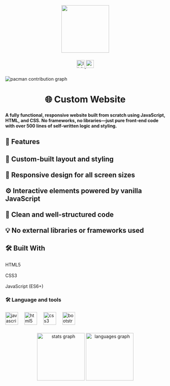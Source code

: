 <div align="center">
  <img height="150" src="https://media.giphy.com/media/M9gbBd9nbDrOTu1Mqx/giphy.gif"  />
</div>

###

<div align="center">
  <a href="https://www.linkedin.com/in/developwithanand/" target="_blank">
    <img src="https://img.shields.io/static/v1?message=LinkedIn&logo=linkedin&label=&color=0077B5&logoColor=white&labelColor=&style=for-the-badge" height="25" alt="linkedin logo"  />
  </a>
  <a href="tusharanand2307@gmail.com " target="_blank">
    <img src="https://img.shields.io/static/v1?message=Gmail&logo=gmail&label=&color=D14836&logoColor=white&labelColor=&style=for-the-badge" height="25" alt="gmail logo"  />
  </a>
</div>

###

<picture>
  <source media="(prefers-color-scheme: dark)" srcset="https://raw.githubusercontent.com/tusharanad2301/web-development/output/pacman-contribution-graph-dark.svg">
  <source media="(prefers-color-scheme: light)" srcset="https://raw.githubusercontent.com/tusharanad2301/web-development/output/pacman-contribution-graph.svg">
  <img alt="pacman contribution graph" src="https://raw.githubusercontent.com/tusharanad2301/web-development/output/pacman-contribution-graph.svg">
</picture>

###

<h1 align="center">🌐 Custom Website</h1>

###

<h4 align="left">A fully functional, responsive website built from scratch using JavaScript, HTML, and CSS. No frameworks, no libraries—just pure front-end code with over 500 lines of self-written logic and styling.</h4>

###

<h2 align="left">🚀 Features</h2>

###

<h2 align="left">🎨 Custom-built layout and styling<br><br>📱 Responsive design for all screen sizes<br><br>⚙️ Interactive elements powered by vanilla JavaScript<br><br>🧼 Clean and well-structured code<br><br>💡 No external libraries or frameworks used</h2>

###

<h2 align="left">🛠️ Built With</h2>

###

<p align="left">HTML5<br><br>CSS3<br><br>JavaScript (ES6+)</p>

###

<h3 align="left">🛠 Language and tools</h3>

###

<div align="left">
  <img src="https://cdn.jsdelivr.net/gh/devicons/devicon/icons/javascript/javascript-original.svg" height="40" alt="javascript logo"  />
  <img width="12" />
  <img src="https://cdn.jsdelivr.net/gh/devicons/devicon/icons/html5/html5-original.svg" height="40" alt="html5 logo"  />
  <img width="12" />
  <img src="https://cdn.jsdelivr.net/gh/devicons/devicon/icons/css3/css3-original.svg" height="40" alt="css3 logo"  />
  <img width="12" />
  <img src="https://cdn.jsdelivr.net/gh/devicons/devicon/icons/bootstrap/bootstrap-original.svg" height="40" alt="bootstrap logo"  />
</div>

###

<div align="center">
  <img src="https://github-readme-stats.vercel.app/api?username=tusharanad2301&hide_title=false&hide_rank=false&show_icons=true&include_all_commits=true&count_private=true&disable_animations=false&theme=dracula&locale=en&hide_border=false&order=1" height="150" alt="stats graph"  />
  <img src="https://github-readme-stats.vercel.app/api/top-langs?username=tusharanad2301&locale=en&hide_title=false&layout=compact&card_width=320&langs_count=5&theme=dracula&hide_border=false&order=2" height="150" alt="languages graph"  />
</div>

###
